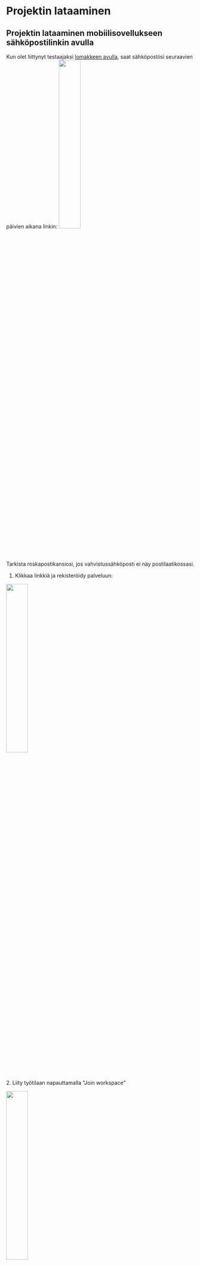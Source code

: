 # **Projektin lataaminen**

## **Projektin lataaminen mobiilisovellukseen sähköpostilinkin avulla**

Kun olet liittynyt testaajaksi [lomakkeen avulla](https://forms.gle/53ukXLJhRCDZmWAF9), saat sähköpostiisi seuraavien päivien aikana linkin:
<img src="img/projektin_lataaminen_qgisiin/sahkoposti_linkki.jpg" width="34%"/>

Tarkista roskapostikansiosi, jos vahvistussähköposti ei näy postilaatikossasi.

1.  Klikkaa linkkiä ja rekisteröidy palveluun:

<img src="img/projektin_lataaminen_qgisiin/rekisteroityminen.jpg" width="34%"/><br>
2.  Liity työtilaan napauttamalla "Join workspace"

<img src="img/projektin_lataaminen_qgisiin/tyotilaan_liittyminen.jpg" width="34%"/><br>
3.  Avaa tämän jälkeen MerginMaps -sovellus puhelimessasi ja napauta oikean yläkulman ikonia:

<img src="img/aloitusnakyma.jpg" width="34%"/><br>
4.  Kirjaudu tämän jälkeen juuri luomillasi tunnuksillasi sisään:

<img src="img/kirjautuminen.jpg" width="34%"/><br>
5. Napauta tämän jälkeen alareunan ***Projektit***- kohtaa ja lataa eip-peltomappi- projekti

<iframe src="https://drive.google.com/file/d/15Y8Q-OHDhgEhV4rY7L_RVG6gBxOKRb9g/preview" width="50%" height="900" allowfullscreen="allowfullscreen">

</iframe>

## **Projektin lataaminen tietokoneelle QGIS-työpöytäsovellukseen**

Jos haluat tarkastella projektia, lisätä georeferoituja karttoja ja muokkailla tallentamiasi tietoja tietokoneella toimi seuraavasti:

### **QGIS:n lataaminen ja asentaminen**

Mene QGISinn viralliselle sivulle: <https://qgis.org/>

Valitse ***Download Now*** ja lataa versio käyttöjärjestelmällesi (Windows, Mac, Linux):

<img src="img/projektin_lataaminen_qgisiin/img1.png" width="79%"/>

Asenna QGIS seuraamalla asennusohjeita.

### **MerginMaps-lisäosan asentaminen QGISiin**

1.  Avaa QGIS

2.  Valitse ylävalikosta ***Lisäosat → Hallinnoi ja asenna lisäosia*****.**

3.  Kirjoita hakukenttään ***Mergin*****.**

4.  Valitse ***Mergin Maps*** ja klikkaa ***Asenna lisäosa*****.**

![](img/projektin_lataaminen_qgisiin/img2.png)

Kun asennus on valmis, lisäosa löytyy QGIS:n selain ikkunasta, jonka otsikko on *Mergin Maps*.

**Kirjautuminen MerginMaps-lisäosaan**

Avaa lisäosa valikosta: ***Lisäosat → Mergin Maps → Configure MerginMaps plugin*** -ikonista.

![](img/projektin_lataaminen_qgisiin/img3.png)

Tämän jälkeen ohjelma pyytää asettamaan uuden päätodennussalasanan QGISiin. Anna siihen haluamasi salasana ja laita se talteen.

![](img/projektin_lataaminen_qgisiin/img4.png)

Kirjaudu sisään Mergin-tililläsi.

Valitse **Save credentials***,* jos haluat että ohjelma muistaa tunnuksesi seuraavilla kerroilla.

![](img/projektin_lataaminen_qgisiin/img5.png)

Kun kirjaudut, lisäosa yhdistyy Mergin-tiliisi, ja voit nähdä projektisi listattuna.

**Projektin lataaminen QGIS:iin MerginMaps-lisäosalla**

1.  Avaa ***Mergin Maps*** -paneeli QGIS:ssä vasemman laidan selainosiosta.

2.  Paneelissa näet kaikki projektisi.

3.  Valitse projekti, jonka haluat ladata.

4.  Klikkaa ***Download*** ***projec**t* (Lataa projekti).

5.  Valitse kansio, johon projekti tallennetaan. Laita mieleen tämä sijainti. Tähän samaan sijaintiin tallennetaan myöhemmin [georeferoidut kuvat](https://gispocoding.github.io/eip-peltomappi/salaojakarttojen_georeferointi.html).

6.  QGIS avaa projektin ja siihen liittyvät aineistot automaattisesti.

![](img/projektin_lataaminen_qgisiin/mergin_maps_projektin_lataus.gif)
